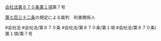 [会社法第８７０条第１項](会社法＿＿＿＿第８７０条第１項)第７号

[第七百三十二条](会社法＿＿＿＿第７３２条)の規定による裁判　利害関係人


#会社法
#会社法/第８７０条
#会社法/第８７０条/第１項
#会社法/第８７０条/第１項/第７号
